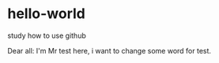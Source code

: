 # hello-world
study how to use github

Dear all:
    I'm Mr test here, i want to change some word for test.

